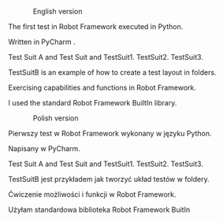 ﻿`		`English version

The first test in Robot Framework executed in Python.

Written in PyCharm .

Test Suit A and Test Suit and TestSuit1. TestSuit2. TestSuit3.

TestSuitB is an example of how to create a test layout in folders.

Exercising capabilities and functions in Robot Framework.

I used the standard Robot Framework BuiltIn library.

`		`Polish version

Pierwszy test w Robot Framework wykonany w języku Python.

Napisany w PyCharm.

Test Suit A and Test Suit and TestSuit1. TestSuit2. TestSuit3.

TestSuitB jest przykładem jak tworzyć układ testów  w foldery. 

Ćwiczenie możliwości i funkcji w Robot Framework.

Użyłam standardowa biblioteka Robot Framework BuitIn


